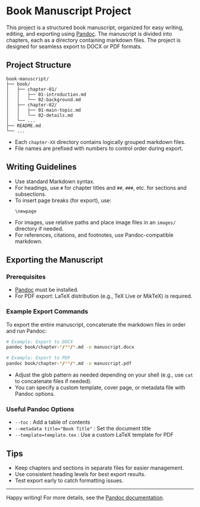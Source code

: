# Book Manuscript Project

This project is a structured book manuscript, organized for easy writing, editing, and exporting using [Pandoc](https://pandoc.org/). The manuscript is divided into chapters, each as a directory containing markdown files. The project is designed for seamless export to DOCX or PDF formats.

## Project Structure

```
book-manuscript/
├── book/
│   ├── chapter-01/
│   │   ├── 01-introduction.md
│   │   └── 02-background.md
│   ├── chapter-02/
│   │   ├── 01-main-topic.md
│   │   └── 02-details.md
│   └── ...
├── README.md
└── ...
```

- Each `chapter-XX` directory contains logically grouped markdown files.
- File names are prefixed with numbers to control order during export.

## Writing Guidelines

- Use standard Markdown syntax.
- For headings, use `#` for chapter titles and `##`, `###`, etc. for sections and subsections.
- To insert page breaks (for export), use:
  ```
  \newpage
  ```
- For images, use relative paths and place image files in an `images/` directory if needed.
- For references, citations, and footnotes, use Pandoc-compatible markdown.

## Exporting the Manuscript

### Prerequisites
- [Pandoc](https://pandoc.org/) must be installed.
- For PDF export: LaTeX distribution (e.g., TeX Live or MikTeX) is required.

### Example Export Commands

To export the entire manuscript, concatenate the markdown files in order and run Pandoc:

```sh
# Example: Export to DOCX
pandoc book/chapter-*/**/*.md -o manuscript.docx

# Example: Export to PDF
pandoc book/chapter-*/**/*.md -o manuscript.pdf
```

- Adjust the glob pattern as needed depending on your shell (e.g., use `cat` to concatenate files if needed).
- You can specify a custom template, cover page, or metadata file with Pandoc options.

### Useful Pandoc Options
- `--toc` : Add a table of contents
- `--metadata title="Book Title"` : Set the document title
- `--template=template.tex` : Use a custom LaTeX template for PDF

## Tips
- Keep chapters and sections in separate files for easier management.
- Use consistent heading levels for best export results.
- Test export early to catch formatting issues.

---

Happy writing! For more details, see the [Pandoc documentation](https://pandoc.org/MANUAL.html).
